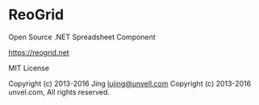 # ReoGrid

Open Source .NET Spreadsheet Component

https://reogrid.net

MIT License

Copyright (c) 2013-2016 Jing <lujing@unvell.com>
Copyright (c) 2013-2016 unvel.com, All rights reserved.
